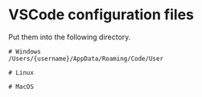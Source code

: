 # VSCode configuration files

Put them into the following directory.

```
# Windows
/Users/{username}/AppData/Roaming/Code/User

# Linux

# MacOS
```

